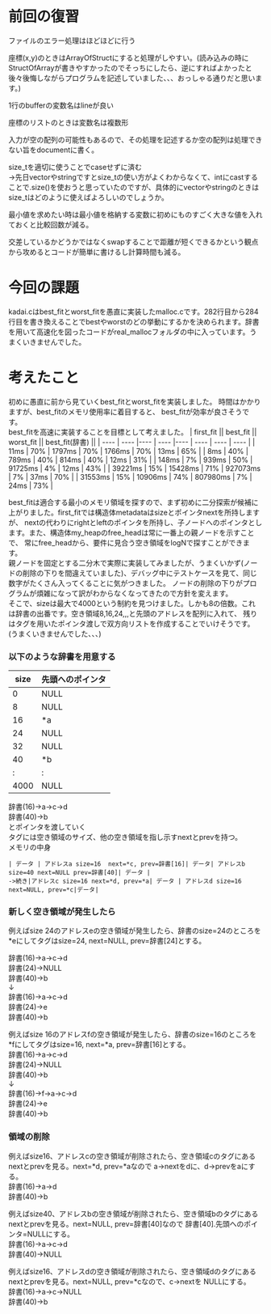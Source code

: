 # 前回の復習  
ファイルのエラー処理はほどほどに行う  

座標(x,y)のときはArrayOfStructにすると処理がしやすい。(読み込みの時にStructOfArrayが書きやすかったのでそっちにしたら、逆にすればよかったと後々後悔しながらプログラムを記述していました、、、おっしゃる通りだと思います。)  

1行のbufferの変数名はlineが良い  

座標のリストのときは変数名は複数形  

入力が空の配列の可能性もあるので、その処理を記述するか空の配列は処理できない旨をdocumentに書く。  

size_tを適切に使うことでcaseせずに済む  
->先日vectorやstringですとsize_tの使い方がよくわからなくて、intにcastすることで.size()を使おうと思っていたのですが、具体的にvectorやstringのときはsize_tはどのように使えばよろしいのでしょうか。  

最小値を求めたい時は最小値を格納する変数に初めにものすごく大きな値を入れておくと比較回数が減る。  

交差しているかどうかではなくswapすることで距離が短くできるかという観点から攻めるとコードが簡単に書けるし計算時間も減る。  

# 今回の課題  
kadai.cはbest_fitとworst_fitを愚直に実装したmalloc.cです。282行目から284行目を書き換えることでbestやworstのどの挙動にするかを決められます。辞書を用いて高速化を図ったコードがreal_mallocフォルダの中に入っています。うまくいきませんでした。

# 考えたこと  
初めに愚直に前から見ていくbest_fitとworst_fitを実装しました。 時間はかかりますが、best_fitのメモリ使用率に着目すると、 
best_fitが効率が良さそうです。  
best_fitを高速に実装することを目標として考えました。
|  first_fit ||  best_fit  ||  worst_fit  ||  best_fit(辞書)  ||
| ---- | ---- |---- | ---- |---- | ---- | ---- | ---- |
|  11ms  |  70%  |  1797ms  |  70%  |  1766ms  |  70%  |  13ms  |  65%  |
|  8ms  |  40%  |  789ms  |  40%  |  814ms  |  40%  |  12ms  |  31%  |
|  148ms  |  7%  |  939ms  |  50%  |  91725ms  |  4%  |  12ms  |  43%  |
|  39221ms  |  15%  |  15428ms  |  71%  |  927073ms  |  7%  |  37ms  |  70%  |
|  31553ms  |  15%  |  10906ms  |  74%  |  807980ms  |  7%  |  24ms  |  73%  |

best_fitは適合する最小のメモリ領域を探すので、まず初めに二分探索が候補に上がりました。first_fitでは構造体metadataはsizeとポインタnextを所持しますが、
nextの代わりにrightとleftのポインタを所持し、子ノードへのポインタとします。また、構造体my_heapのfree_headは常に一番上の親ノードを示すことで、
常にfree_headから、要件に見合う空き領域をlogNで探すことができます。  
親ノードを固定とする二分木で実際に実装してみましたが、うまくいかず(ノードの削除の下りを間違えていました)、デバッグ中にテストケースを見て、同じ数字がたくさん入ってくることに気がつきました。
ノードの削除の下りがプログラムが煩雑になって訳がわからなくなってきたので方針を変えます。  
そこで、sizeは最大で4000という制約を見つけました。しかも8の倍数。これは辞書の出番です。空き領域8,16,24,,,と先頭のアドレスを配列に入れて、
残りはタグを用いたポインタ渡しで双方向リストを作成することでいけそうです。(うまくいきませんでした、、、)

### 以下のような辞書を用意する  
|  size |  先頭へのポインタ  |
| ---- | ---- |
| 0 | NULL |
| 8 | NULL |
| 16 | *a |
| 24 | NULL |
| 32 | NULL |
| 40 | *b |
| :  |  : |
| 4000 | NULL |

辞書(16)->a->c->d    
辞書(40)->b    
とポインタを渡していく  
タグには空き領域のサイズ、他の空き領域を指し示すnextとprevを持つ。  
メモリの中身
```
| データ | アドレスa size=16  next=*c, prev=辞書[16]| データ| アドレスb size=40 next=NULL prev=辞書[40]| データ | 
->続き|アドレスc size=16 next=*d, prev=*a| データ | アドレスd size=16 next=NULL, prev=*c|データ|
```

### 新しく空き領域が発生したら 
例えばsize 24のアドレスeの空き領域が発生したら、辞書のsize=24のところを*eにしてタグはsize=24, next=NULL, prev=辞書[24]とする。

辞書(16)->a->c->d   
辞書(24)->NULL  
辞書(40)->b  
↓  
辞書(16)->a->c->d   
辞書(24)->e  
辞書(40)->b 

例えばsize 16のアドレスfの空き領域が発生したら、辞書のsize=16のところを*fにしてタグはsize=16, next=*a, prev=辞書[16]とする。  
辞書(16)->a->c->d   
辞書(24)->NULL  
辞書(40)->b  
↓  
辞書(16)->f->a->c->d   
辞書(24)->e  
辞書(40)->b 

### 領域の削除  
例えばsize16、アドレスcの空き領域が削除されたら、空き領域cのタグにあるnextとprevを見る。next=*d, prev=*aなので
a->nextをdに、d->prevをaにする。    
辞書(16)->a->d    
辞書(40)->b   

例えばsize40、アドレスbの空き領域が削除されたら、空き領域bのタグにあるnextとprevを見る。next=NULL, prev=辞書[40]なので
辞書[40].先頭へのポインタ=NULLにする。    
辞書(16)->a->c->d    
辞書(40)->NULL   

例えばsize16、アドレスdの空き領域が削除されたら、空き領域dのタグにあるnextとprevを見る。next=NULL, prev=*cなので、c->nextを
NULLにする。  
辞書(16)->a->c->NULL    
辞書(40)->b   
